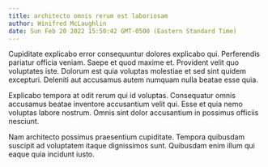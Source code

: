 ```yaml
---
title: architecto omnis rerum est laboriosam
author: Winifred McLaughlin
date: Sun Feb 20 2022 15:50:42 GMT-0500 (Eastern Standard Time)
---
```

Cupiditate explicabo error consequuntur dolores explicabo qui. Perferendis pariatur officia veniam. Saepe et quod maxime et. Provident velit quo voluptates iste. Dolorum est quia voluptas molestiae et sed sint quidem excepturi. Deleniti aut accusamus autem numquam nulla beatae esse quia.

 Explicabo tempora at odit rerum qui id voluptas. Consequatur omnis accusamus beatae inventore accusantium velit qui. Esse et quia nemo voluptas labore nostrum. Omnis sint dolor accusantium in possimus officiis nesciunt.

 Nam architecto possimus praesentium cupiditate. Tempora quibusdam suscipit ad voluptatem itaque dignissimos sunt. Quibusdam enim illum qui eaque quia incidunt iusto.